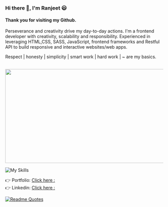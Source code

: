 ### Hi there 👋, I'm Ranjeet 😃
#### Thank you for visiting my Github.

Perseverance and creativity drive my day-to-day actions. I'm a frontend developer with creativity, scalability and responsibility. Experienced in leveraging HTML,CSS, SASS, JavaScript, frontend frameworks and Restful API to build responsive and interactive websites/web apps. 

Respect | honesty | simplicity | smart work | hard work | ~ are my basics.

<br>
  <img src="https://media.giphy.com/media/dWesBcTLavkZuG35MI/giphy.gif" style=" height: 300px; object-fit: fill;" width="600" height="auto"/>
<br>

![My Skills](https://skillicons.dev/icons?i=angular,vue,react,ts,js,html,jquery,materialui,scss,css,bootstrap,github,gitlab,vscode,webpack,nodejs,express,postgres,firebase,docker,npm,xd)

<!-- :mechanical_arm: Skills:-  ✔Vue | ✔Reactjs | ✔Angular | ✔Hugo | ✔Html | ✔Css | ✔Sass | ✔TypeScript |  ✔Java Script | ✔JQuery | ✔Material-Ui | ✔Bootstrap | ✔Git/Bitbucket/Gitlab | ✔AdobeXd | ✔Vscode | ✔Parcel | ✔Webpack | -->
 
:point_right: Portfolio: [Click here :](https://ranjeet2311.github.io/upgraded/)  
:point_right: Linkedin: [Click here :](https://www.linkedin.com/in/ranjeet-kumar-23n19/)  


[![Readme Quotes](https://quotes-github-readme.vercel.app/api?type=horizontal)](https://github.com/piyushsuthar/github-readme-quotes)

